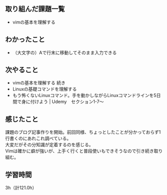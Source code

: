 ## 取り組んだ課題一覧
- vimの基本を理解する

## わかったこと
- （大文字の）Aで行末に移動してそのまま入力できる

## 次やること
- vimの基本を理解する 続き
- Linuxの基礎コマンドを理解する
 - もう怖くないLinuxコマンド。手を動かしながらLinuxコマンドラインを5日間で身に付けよう | Udemy　セクション1-7～

## 感じたこと
課題のブログ記事作りを開始。前回同様、ちょっとしたことが分かっておらず1行書くのにあれこれ調べている。  
大変だがその分知識が定着するのを感じる。  
Vimは確かに癖が強いが、上手く行くと普段使いもできそうなので引き続き取り組む。

## 学習時間
3h（計121.0h）
